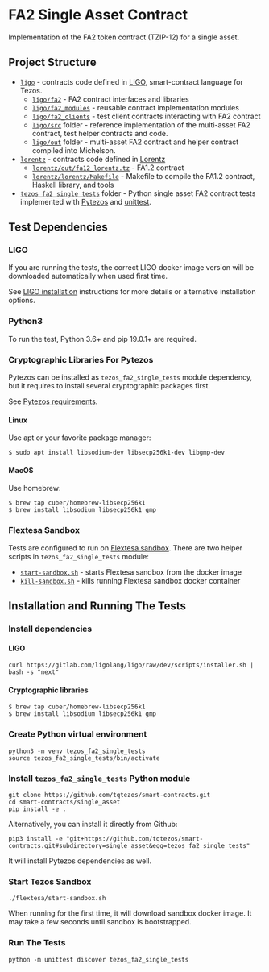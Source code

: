 # FA2 Single Asset Contract

Implementation of the FA2 token contract (TZIP-12) for a single asset.

## Project Structure

- [`ligo`](ligo/) - contracts code defined in [LIGO](https://ligolang.org/),
  smart-contract language for Tezos.
  - [`ligo/fa2`](ligo/fa2/) - FA2 contract interfaces and libraries
  - [`ligo/fa2_modules`](ligo/fa2_modules/) - reusable contract implementation modules
  - [`ligo/fa2_clients`](ligo/fa2_clients/) - test client contracts interacting
    with FA2 contract
  - [`ligo/src`](ligo/src/) folder - reference implementation of the multi-asset
    FA2 contract, test helper contracts and code.
  - [`ligo/out`](ligo/out/) folder - multi-asset FA2 contract and helper contract
    compiled into Michelson.
- [`lorentz`](lorentz/) - contracts code defined in [Lorentz](http://hackage.haskell.org/package/lorentz)
  - [`lorentz/out/fa12_lorentz.tz`](lorentz/out/fa12_lorentz.tz) - FA1.2 contract
  - [`lorentz/lorentz/Makefile`](lorentz/Makefile) - Makefile to compile the
    FA1.2 contract, Haskell library, and tools
- [`tezos_fa2_single_tests`](tezos_fa2_single_tests/) folder - Python single asset
  FA2 contract tests implemented with
  [Pytezos](https://github.com/baking-bad/pytezos) and
  [unittest](https://docs.python.org/3/library/unittest.html).

## Test Dependencies

### LIGO

If you are running the tests, the correct LIGO docker image version will be
downloaded automatically when used first time.

See [LIGO installation](https://ligolang.org/docs/intro/installation/) instructions
for more details or alternative installation options.

### Python3

To run the test, Python 3.6+ and pip 19.0.1+ are required.

### Cryptographic Libraries For Pytezos

Pytezos can be installed as `tezos_fa2_single_tests` module dependency, but it requires
to install several cryptographic packages first.

See [Pytezos requirements](https://github.com/baking-bad/pytezos#requirements).

#### Linux

Use apt or your favorite package manager:

`$ sudo apt install libsodium-dev libsecp256k1-dev libgmp-dev`

#### MacOS

Use homebrew:

```
$ brew tap cuber/homebrew-libsecp256k1
$ brew install libsodium libsecp256k1 gmp
```

### Flextesa Sandbox

Tests are configured to run on [Flextesa sandbox](https://assets.tqtezos.com/sandbox-quickstart).
There are two helper scripts in `tezos_fa2_single_tests` module:

- [`start-sandbox.sh`](./tezos_fa2_single_tests/start-sandbox.sh) - starts Flextesa
  sandbox from the docker image
- [`kill-sandbox.sh`](./tezos_fa2_single_tests/kill-sandbox.sh) - kills running Flextesa
  sandbox docker container

## Installation and Running The Tests

### Install dependencies

#### LIGO

`curl https://gitlab.com/ligolang/ligo/raw/dev/scripts/installer.sh | bash -s "next"`

#### Cryptographic libraries

```
$ brew tap cuber/homebrew-libsecp256k1
$ brew install libsodium libsecp256k1 gmp
```

### Create Python virtual environment

```
python3 -m venv tezos_fa2_single_tests
source tezos_fa2_single_tests/bin/activate
```

### Install `tezos_fa2_single_tests` Python module

```
git clone https://github.com/tqtezos/smart-contracts.git
cd smart-contracts/single_asset
pip install -e .
```

Alternatively, you can install it directly from Github:

`pip3 install -e "git+https://github.com/tqtezos/smart-contracts.git#subdirectory=single_asset&egg=tezos_fa2_single_tests"`

It will install Pytezos dependencies as well.

### Start Tezos Sandbox

`./flextesa/start-sandbox.sh`

When running for the first time, it will download sandbox docker image.
It may take a few seconds until sandbox is bootstrapped.

### Run The Tests

`python -m unittest discover tezos_fa2_single_tests`
